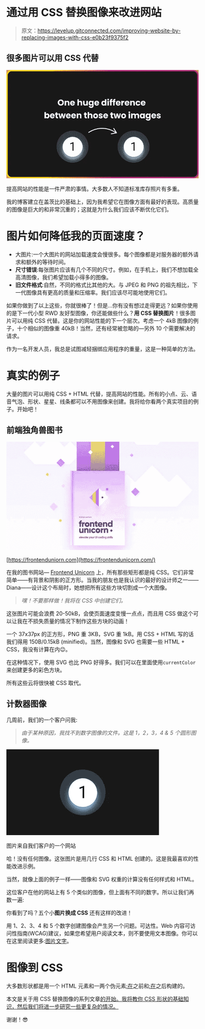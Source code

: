 # 通过用 CSS 替换图像来改进网站

> 原文：<https://levelup.gitconnected.com/improving-website-by-replacing-images-with-css-e0b23f9375f2>

## 很多图片可以用 CSS 代替

![](img/b1b4cacef348606bdca3d5adf377429c.png)

提高网站的性能是一件严肃的事情。大多数人不知道标准库存照片有多重。

我的博客建立在盖茨比的基础上，因为我希望它在图像方面有最好的表现。高质量的图像是巨大的和非常沉重的；这就是为什么我们应该不断优化它们。

# 图片如何降低我的页面速度？

*   大图片:一个大图片的网站加载速度会慢很多。每个图像都是对服务器的额外请求和额外的等待时间。
*   **尺寸错误**:每张图片应该有几个不同的尺寸。例如，在手机上，我们不想加载全高清图像，我们希望加载小得多的图像。
*   **旧文件格式**:自然，不同的格式比其他的大。与 JPEG 和 PNG 的祖先相比，下一代图像具有更高的质量和压缩率。我们应该尽可能地使用它们。

如果你做到了以上这些，你就很棒了！但是…你有没有想过走得更远？如果你使用的是下一代小型 RWD 友好型图像，你还能做些什么？**用 CSS 替换图片**！很多图片可以用纯 CSS 代替。这是你的网站性能的下一个层次。考虑一个 4kB 图像的例子，十个相似的图像重 40kB！当然，还有经常被忽略的—另外 10 个需要解决的请求。

作为一名开发人员，我总是试图减轻捆绑应用程序的重量，这是一种简单的方法。

# 真实的例子

大量的图片可以用纯 CSS + HTML 代替，提高网站的性能。所有的小点、云、语音气泡、形状、星星、线条都可以不用图像来创建。我将给你看两个真实项目的例子。开始吧！

## 前端独角兽图书

![](img/1084968c14d565f59c2ed1857d4b0d70.png)

[https://frontenduniorn.com](https://frontendunicorn.com/)

在我的图书网站— [Frontend Unicorn](https://frontendunicorn.com) 上，所有那些矩形都是纯 CSS。它们非常简单——有背景和阴影的正方形。当我的朋友也是我认识的最好的设计师之一——Diana——设计这个布局时，她想把所有这些方块切割成一个大图像。

> *嘿！不要那样做！我将在 CSS 中创建它们。*

这张图片可能会浪费 20-50kB，会使页面速度变慢一点点，而且用 CSS 做这个可以让我在不损失质量的情况下制作这些方块的动画！

一个 37x37px 的正方形，PNG 重 3KB，SVG 重 1kB。用 CSS + HTML 写的话我们得用 150B/0.15kB (minified)。当然，图像和 SVG 也需要一些 HTML + CSS，我没有计算在内😉。

在这种情况下，使用 SVG 也比 PNG 好得多。我们可以在里面使用`currentColor`来创建更多的彩色方块。

所有这些云将很快被 CSS 取代。

## 计数器图像

几周前，我们的一个客户问我:

> *由于某种原因，我找不到数字图像的文件。这是 1，2，3，4 & 5 个圆形图像。*

![](img/2f3182f415c2f264a22a96e7554a27f4.png)

图片来自我们客户的一个网站

哈！没有任何图像。这张图片是用几行 CSS 和 HTML 创建的。这是我最喜欢的性能改进示例。

当然，就像上面的例子一样——图像和 SVG 权重的计算没有任何样式和 HTML。

这位客户在他的网站上有 5 个类似的图像，但上面有不同的数字。所以让我们再数一遍:

你看到了吗？五个小**图片换成 CSS** 还有这样的改进！

用 1、2、3、4 和 5 个数字创建图像会产生另一个问题。可达性。Web 内容可访问性指南(WCAG)建议，如果您希望用户阅读文本，则不要使用文本图像。你可以在这里阅读更多:[图片文字](https://www.w3.org/TR/UNDERSTANDING-WCAG20/visual-audio-contrast-text-presentation.html)。

# 图像到 CSS

大多数形状都是用一个 HTML 元素和一两个伪元素[:在](https://developer.mozilla.org/pl/docs/Web/CSS/:before)之前和[:在](https://developer.mozilla.org/pl/docs/Web/CSS/:after)之后构建的。

本文是关于用 CSS 替换图像的系列文章[的开始。我将教你 CSS 形状的基础知识，然后我们将进一步研究一些更复杂的情况。](https://www.albertwalicki.com/tags/image-to-css)

谢谢！😎